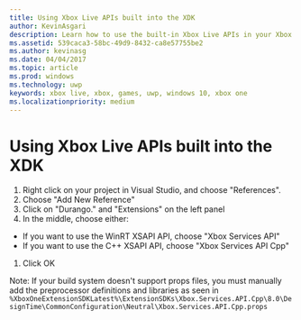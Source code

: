 ```yaml
---
title: Using Xbox Live APIs built into the XDK
author: KevinAsgari
description: Learn how to use the built-in Xbox Live APIs in your Xbox Developer Kit (XDK) project.
ms.assetid: 539caca3-58bc-49d9-8432-ca8e57755be2
ms.author: kevinasg
ms.date: 04/04/2017
ms.topic: article
ms.prod: windows
ms.technology: uwp
keywords: xbox live, xbox, games, uwp, windows 10, xbox one
ms.localizationpriority: medium
---
```


# Using Xbox Live APIs built into the XDK

1. Right click on your project in Visual Studio, and choose "References".
1. Choose "Add New Reference"
1. Click on "Durango.<build number>" and "Extensions" on the left panel
1. In the middle, choose either:
- If you want to use the WinRT XSAPI API, choose "Xbox Services API"
- If you want to use the C++ XSAPI API, choose "Xbox Services API Cpp"
1. Click OK

Note: If your build system doesn't support props files, you must manually add the preprocessor definitions and libraries as seen in
`%XboxOneExtensionSDKLatest%\ExtensionSDKs\Xbox.Services.API.Cpp\8.0\DesignTime\CommonConfiguration\Neutral\Xbox.Services.API.Cpp.props`
